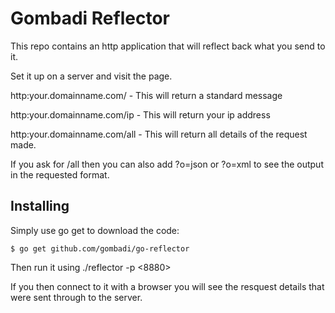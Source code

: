 # Gombadi Reflector

This repo contains an http application that will reflect back what you send to it.

Set it up on a server and visit the page.

http:your.domainname.com/ - This will return a standard message

http:your.domainname.com/ip - This will return your ip address

http:your.domainname.com/all - This will return all details of the request made.

If you ask for /all then you can also add ?o=json or ?o=xml to see the output in the requested format.



## Installing

Simply use go get to download the code:

    $ go get github.com/gombadi/go-reflector


Then run it using ./reflector -p <8880>

If you then connect to it with a browser you will see the resquest details that were
sent through to the server.

